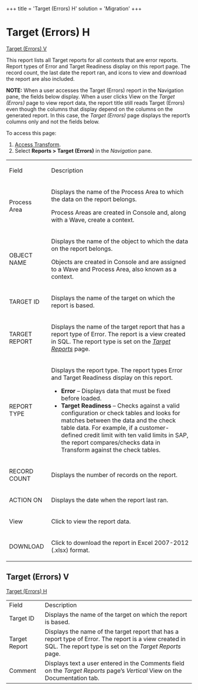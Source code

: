 +++
title = 'Target (Errors) H'
solution = 'Migration'
+++

# Target (Errors) H

[Target (Errors) V](#Target__Errors__V)

This report lists all Target reports for all contexts that are error
reports. Report types of Error and Target Readiness display on this
report page. The record count, the last date the report ran, and icons
to view and download the report are also included.

**NOTE:** When a user accesses the Target (Errors) report in the
Navigation pane, the fields below display. When a user clicks View on
the *Target (Errors)* page to view report data, the report title still
reads Target (Errors) even though the columns that display depend on the
columns on the generated report. In this case, the *Target (Errors)*
page displays the report’s columns only and not the fields below.

To access this page:

1.  [Access Transform](../Config/Access_Transform.htm).
2.  Select **Reports \> Target (Errors)** in the *Navigation* pane.

<table>
<tbody>
<tr class="odd">
<td><p>Field</p></td>
<td><p>Description</p></td>
</tr>
<tr class="even">
<td><p>Process Area</p></td>
<td><p>Displays the name of the Process Area to which the data on the report belongs.</p>
<p>Process Areas are created in Console and, along with a Wave, create a context.</p></td>
</tr>
<tr class="odd">
<td><p>OBJECT NAME</p></td>
<td><p>Displays the name of the object to which the data on the report belongs.</p>
<p>Objects are created in Console and are assigned to a Wave and Process Area, also known as a context.</p></td>
</tr>
<tr class="even">
<td><p>TARGET ID</p></td>
<td><p>Displays the name of the target on which the report is based.</p></td>
</tr>
<tr class="odd">
<td><p>TARGET REPORT</p></td>
<td><p>Displays the name of the target report that has a report type of Error. The report is a view created in SQL. The report type is set on the <em><a href="Target_Reports_H.htm">Target Reports</a></em> page.</p></td>
</tr>
<tr class="even">
<td><p>REPORT TYPE</p></td>
<td><p>Displays the report type. The report types Error and Target Readiness display on this report.</p>
<ul>
<li><strong>Error</strong> – Displays data that must be fixed before loaded.</li>
<li><strong>Target Readiness</strong> – Checks against a valid configuration or check tables and looks for matches between the data and the check table data. For example, if a customer-defined credit limit with ten valid limits in SAP, the report compares/checks data in Transform against the check tables.</li>
</ul></td>
</tr>
<tr class="odd">
<td><p>RECORD COUNT</p></td>
<td><p>Displays the number of records on the report.</p></td>
</tr>
<tr class="even">
<td><p>ACTION ON</p></td>
<td><p>Displays the date when the report last ran.</p></td>
</tr>
<tr class="odd">
<td><p>View</p></td>
<td><p>Click to view the report data.</p></td>
</tr>
<tr class="even">
<td><p>DOWNLOAD</p></td>
<td><p>Click to download the report in Excel 2007-2012 (.xlsx) format.</p></td>
</tr>
</tbody>
</table>

## <span id="Target__Errors__V"></span>Target (Errors) V

[Target (Errors)
H](#Target_Errors_H)

|               |                                                                                                                                                                   |
| ------------- | ----------------------------------------------------------------------------------------------------------------------------------------------------------------- |
| Field         | Description                                                                                                                                                       |
| Target ID     | Displays the name of the target on which the report is based.                                                                                                     |
| Target Report | Displays the name of the target report that has a report type of Error. The report is a view created in SQL. The report type is set on the *Target Reports* page. |
| Comment       | Displays text a user entered in the Comments field on the *Target Reports* page’s *Vertical* View on the Documentation tab.                                       |
